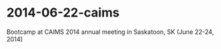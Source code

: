 2014-06-22-caims
================

Bootcamp at CAIMS 2014 annual meeting in Saskatoon, SK (June 22-24, 2014)
